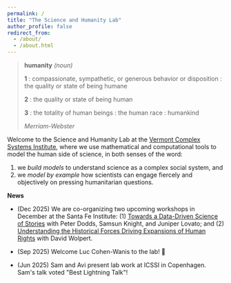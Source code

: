 ```yaml
---
permalink: /
title: "The Science and Humanity Lab"
author_profile: false
redirect_from:
  - /about/
  - /about.html
---
```


<div class="humanity-quote">
  <blockquote>
    <div class="humanity-header">
      <strong>humanity</strong> <em>(noun)</em>
    </div>
    <div class="humanity-content">
      <p><strong>1</strong> : compassionate, sympathetic, or generous behavior or disposition : the quality or state of being humane</p>
      <p><strong>2</strong> : the quality or state of being human</p>
      <p><strong>3</strong> : the totality of human beings : the human race : humankind</p>
      <cite>Merriam-Webster</cite>
    </div>
  </blockquote>
</div>

Welcome to the Science and Humanity Lab at the [Vermont Complex Systems Institute](https://vermontcomplexsystems.org/), where we use mathematical and computational tools to model the human side of science, in both senses of the word:

1. we _build models_ to understand science as a complex social system, and
2. we _model by example_ how scientists can engage fiercely and objectively on pressing humanitarian questions.

**News**

* (Dec 2025) We are co-organizing two upcoming workshops in December at the Santa Fe Institute: (1) [Towards a Data-Driven Science of Stories](https://www.santafe.edu/events/towards-a-data-driven-science-of-stories) with Peter Dodds, Samsun Knight, and Juniper Lovato; and (2) [Understanding the Historical Forces Driving Expansions of Human Rights](https://www.santafe.edu/events/understanding-the-historical-forces-driving-expansions-of-human-rights) with David
  Wolpert.

* (Sep 2025) Welcome Luc Cohen-Wanis to the lab! 🥳

* (Jun 2025)  Sam and Avi present lab work at ICSSI in Copenhagen. Sam's talk voted "Best Lightning Talk"!
